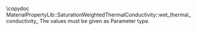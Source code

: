 \copydoc MaterialPropertyLib::SaturationWeightedThermalConductivity::wet_thermal_conductivity_
The values must be given as Parameter type.
